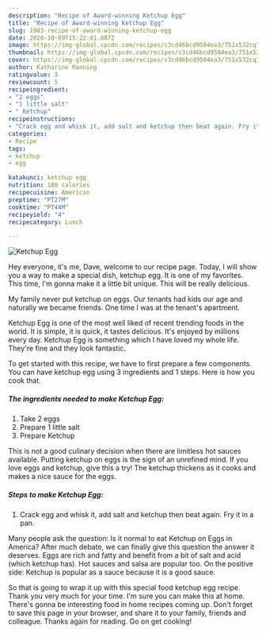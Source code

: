 ```yaml
---
description: "Recipe of Award-winning Ketchup Egg"
title: "Recipe of Award-winning Ketchup Egg"
slug: 1983-recipe-of-award-winning-ketchup-egg
date: 2020-10-09T15:22:01.887Z
image: https://img-global.cpcdn.com/recipes/c3cd46bcd9504ea3/751x532cq70/ketchup-egg-recipe-main-photo.jpg
thumbnail: https://img-global.cpcdn.com/recipes/c3cd46bcd9504ea3/751x532cq70/ketchup-egg-recipe-main-photo.jpg
cover: https://img-global.cpcdn.com/recipes/c3cd46bcd9504ea3/751x532cq70/ketchup-egg-recipe-main-photo.jpg
author: Katharine Manning
ratingvalue: 3
reviewcount: 5
recipeingredient:
- "2 eggs"
- "1 little salt"
- " Ketchup"
recipeinstructions:
- "Crack egg and whisk it, add salt and ketchup then beat again. Fry it in a pan."
categories:
- Recipe
tags:
- ketchup
- egg

katakunci: ketchup egg 
nutrition: 180 calories
recipecuisine: American
preptime: "PT27M"
cooktime: "PT44M"
recipeyield: "4"
recipecategory: Lunch

---
```



![Ketchup Egg](https://img-global.cpcdn.com/recipes/c3cd46bcd9504ea3/751x532cq70/ketchup-egg-recipe-main-photo.jpg)

Hey everyone, it's me, Dave, welcome to our recipe page. Today, I will show you a way to make a special dish, ketchup egg. It is one of my favorites. This time, I'm gonna make it a little bit unique. This will be really delicious.

My family never put ketchup on eggs. Our tenants had kids our age and naturally we became friends. One time I was at the tenant&#39;s apartment.

Ketchup Egg is one of the most well liked of recent trending foods in the world. It is simple, it is quick, it tastes delicious. It's enjoyed by millions every day. Ketchup Egg is something which I have loved my whole life. They're fine and they look fantastic.


To get started with this recipe, we have to first prepare a few components. You can have ketchup egg using 3 ingredients and 1 steps. Here is how you cook that.

<!--inarticleads1-->

##### The ingredients needed to make Ketchup Egg:

1. Take 2 eggs
1. Prepare 1 little salt
1. Prepare  Ketchup


This is not a good culinary decision when there are limitless hot sauces available. Putting ketchup on eggs is the sign of an unrefined mind. If you love eggs and ketchup, give this a try! The ketchup thickens as it cooks and makes a nice sauce for the eggs. 

<!--inarticleads2-->

##### Steps to make Ketchup Egg:

1. Crack egg and whisk it, add salt and ketchup then beat again. Fry it in a pan.


Many people ask the question: Is it normal to eat Ketchup on Eggs in America? After much debate, we can finally give this question the answer it deserves. Eggs are rich and fatty and benefit from a bit of salt and acid (which ketchup has). Hot sauces and salsa are popular too. On the positive side: Ketchup is popular as a sauce because it is a good sauce. 

So that is going to wrap it up with this special food ketchup egg recipe. Thank you very much for your time. I'm sure you can make this at home. There's gonna be interesting food in home recipes coming up. Don't forget to save this page in your browser, and share it to your family, friends and colleague. Thanks again for reading. Go on get cooking!
